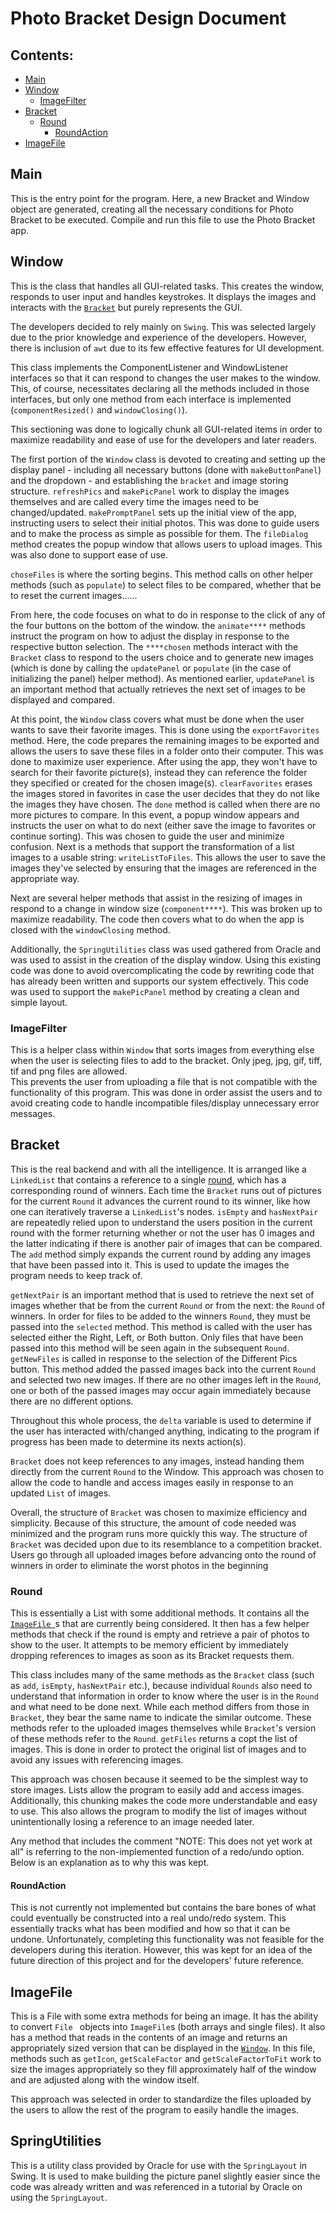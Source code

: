 # Photo Bracket Design Document

## Contents:
* [Main](#main)
* [Window](#window)
    * [ImageFilter](#imagefilter)
* [Bracket](#bracket)
    * [Round](#round)
        * [RoundAction](#roundaction)
* [ImageFile](#imagefile)

## Main
This is the entry point for the program. Here, a new Bracket and Window object are
generated, creating all the necessary conditions for Photo Bracket to be executed. Compile and run
this file to use the Photo Bracket app.

## Window
This is the class that handles all GUI-related tasks. This creates the window, responds to user
input and handles keystrokes. It displays the images and interacts with the [`Bracket`](#bracket)
but purely represents the GUI.

The developers decided to rely mainly on `Swing`. This was selected largely due to the prior
knowledge and experience of the developers. However, there is inclusion of `awt` due to its
few effective features for UI development.  

This class implements the ComponentListener and WindowListener interfaces so that it can respond to
changes the user makes to the window. This, of course, necessitates declaring all the methods
included in those interfaces, but only one method from each interface is implemented
(`componentResized()` and `windowClosing()`).

This sectioning was done to logically chunk all GUI-related items in order to maximize readability
and ease of use for the developers and later readers.

The first portion of the `Window` class is devoted to creating and setting up the display panel -
including all necessary buttons (done with `makeButtonPanel`) and the dropdown - and establishing
the `bracket` and image storing structure. `refreshPics` and `makePicPanel` work to display the
images themselves and are called every time the images need to be changed/updated.
`makePromptPanel` sets up the initial view of the app, instructing users to select their initial
photos. This was done to guide users and to make the process as simple as possible for them. The
`fileDialog` method creates the popup window that allows users to upload images. This was also done
to support ease of use.

`choseFiles` is where the sorting begins. This method calls on other helper methods (such as
`populate`) to select files to be compared, whether that be to reset the current images......

From here, the code focuses on what to do in response to the click of any of the four buttons on
the bottom of the window. the `animate****` methods instruct the program on how to adjust the
display in response to the respective button selection. The `****chosen` methods interact with the
`Bracket` class to respond to the users choice and to generate new images (which is done by calling
the `updatePanel` or `populate` (in the case of initializing the panel) helper method). As
mentioned earlier, `updatePanel` is an important method that
actually retrieves the next set of images to be displayed and compared.

At this point, the `Window`
class covers what must be done when the user wants to save their favorite images. This is done
using the `exportFavorites` method. Here, the code prepares the remaining images to be exported and
allows the users to save these files in a folder onto their computer. This was done to maximize
user experience. After using the app, they won't have to search for their favorite picture(s),
instead they can reference the folder they specified or created for the chosen image(s).
`clearFavorites` erases the images stored in favorites in case the user decides that they do not
like the images they have chosen. The `done` method is called when there are no more pictures to
compare. In this event, a popup window appears and instructs the user on what to do next (either
save the image to favorites or continue sorting). This was chosen to guide the user and minimize
confusion. Next is a methods that support the transformation of a list images to a usable string:
`writeListToFiles`. This allows the user to save the images they've selected by ensuring that the
images are referenced in the appropriate way.

Next are several helper methods that assist in the resizing of images in respond to a change in
window size (`component****`). This was broken up to maximize readability. The code then covers
what to do when the app is closed with the `windowClosing` method.

Additionally, the `SpringUtilities` class was used gathered from Oracle and was used to assist in
the creation of the display window. Using this existing code was done to avoid overcomplicating the
code by rewriting code that has already been written and supports our system effectively. This code
was used to support the `makePicPanel` method by creating a clean and simple layout.

### ImageFilter
This is a helper class within `Window` that sorts images from everything else when the user is
selecting files to add to the bracket. Only jpeg, jpg, gif, tiff, tif and png files are allowed.  
This prevents the user from uploading a file that is not compatible with the functionality of this
program. This was done in order assist the users and to avoid creating code to handle incompatible
files/display unnecessary error messages.

## Bracket
This is the real backend and with all the intelligence. It is arranged like a `LinkedList` that
contains a reference to a single [round](#round), which has a corresponding round of winners. Each
time the `Bracket` runs out of pictures for the current `Round` it advances the current round to
its winner, like how one can iteratively traverse a `LinkedList`'s nodes. `isEmpty` and
`hasNextPair` are repeatedly relied upon to understand the users position in the current round with
the former returning whether or not the user has 0 images and the latter indicating if there is
another pair of images that can be compared. The `add` method simply expands the current round by
adding any images that have been passed into it. This is used to update the images the program
needs to keep track of.

`getNextPair` is an important method that is used to retrieve the next set of images whether that
 be from the current `Round` or from the next: the `Round` of winners. In order for files to
 be added to the winners `Round`, they must be passed into the `selected` method. This method is
 called with the user has selected either the Right, Left, or Both button. Only files that have
 been passed into this method will be seen again in the subsequent `Round`. `getNewFiles` is called
 in response to the selection of the Different Pics button. This method added the passed images
 back into the current `Round` and selected two new images. If there are no other images left in
 the `Round`, one or both of the passed images may occur again immediately because there are no
 different options.  

Throughout this whole process, the `delta` variable is used to determine if the user has interacted
with/changed anything, indicating to the program if progress has been made to determine its nexts
action(s).

`Bracket` does not keep references to any images, instead handing them directly from the current
`Round` to the Window. This approach was chosen to allow the code to handle and access images
easily in response to an updated `List` of images.

Overall, the structure of `Bracket` was chosen to maximize efficiency and simplicity. Because of
this structure, the amount of
code needed was minimized and the program runs more quickly this way. The structure of `Bracket`
was decided upon due to its resemblance to a competition bracket. Users go through all uploaded
images before advancing onto the round of winners in order to eliminate the worst photos in the
beginning

### Round
This is essentially a List with some additional methods. It contains all the [`ImageFile
`](#imagefile)s that are currently being considered. It then has a few helper methods that check
if the round is empty and retrieve a pair of photos to show to the user. It attempts to be memory
efficient by immediately dropping references to images as soon as its Bracket requests them.

This class includes many of the same methods as the `Bracket` class (such as `add`, `isEmpty`,
`hasNextPair` etc.), because individual `Rounds` also need to understand that information in order
to know where the user is in the `Round` and what need to be done next. While each method differs
from those in `Bracket`, they bear the same name to indicate the similar outcome. These methods
refer to the uploaded images themselves while `Bracket`'s version of these methods refer to the
`Round`. `getFiles` returns a copt the list of images. This is done in order to protect the
original list of images and to avoid any issues with referencing images. 

This approach was chosen because it seemed to be the simplest way to store images. Lists allow
the program to easily add and access images. Additionally, this chunking makes the code more
understandable and easy to use. This also allows the program to modify the list of images without
unintentionally losing a reference to an image needed later.

Any method that includes the comment "NOTE: This does not yet work at all" is referring to the
non-implemented function of a redo/undo option. Below is an explanation as to why this was kept.

#### RoundAction
This is not currently not implemented but contains the bare bones of what could eventually be
constructed into a real undo/redo system. This essentially tracks what has been modified and how
so that it can be undone. Unfortunately, completing this functionality was not feasible for the
developers during this iteration. However, this was kept for an idea of the future direction of
this project and for the developers' future reference.

## ImageFile
This is a File with some extra methods for being an image. It has the ability to convert `File
` objects into `ImageFile`s (both arrays and single files). It also has a method that reads in the
contents of an image and returns an appropriately sized version that can be displayed in the
[`Window`](#window). In this file, methods such as `getIcon`, `getScaleFactor` and
`getScaleFactorToFit` work to size the images appropriately so they fill approximately half of the
window and are adjusted along with the window itself.

This approach was selected in order to standardize the files uploaded by the users to allow the
rest of the program to easily handle the images.

## SpringUtilities
This is a utility class provided by Oracle for use with the `SpringLayout` in Swing. It is used to
make building the picture panel slightly easier since the code was already written and was
referenced in a tutorial by Oracle on using the `SpringLayout`.
